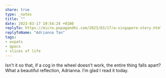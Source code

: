 ```yaml
---
share: true
type: _notes
title: ""
date: 2023-03-17 19:54:24 +0100
replyTo: https://micro.popagandhi.com/2023/03/17/a-singapore-story.html
replyToName: "Adrianna Tan"
tags:
- expats
- qpocs
- slices of life
---
```

Isn't it so that, if a cog in the wheel doesn’t work, the entire thing falls apart? What a beautiful reflection, Adrianna. I’m glad I read it today.